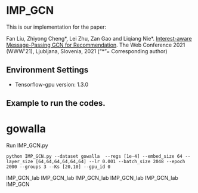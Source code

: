 # IMP_GCN

This is our implementation for the paper:

Fan Liu, Zhiyong Cheng*, Lei Zhu, Zan Gao and Liqiang Nie*. [Interest-aware Message-Passing GCN for Recommendation](https://arxiv.org/abs/2102.10044). The Web Conference 2021 (WWW'21), Ljubljana, Slovenia, 2021 (“*”= Corresponding author)


## Environment Settings
- Tensorflow-gpu version:  1.3.0

## Example to run the codes.

# gowalla
Run IMP_GCN.py
```
python IMP_GCN.py --dataset gowalla  --regs [1e-4] --embed_size 64 --layer_size [64,64,64,64,64,64] --lr 0.001 --batch_size 2048 --epoch 2000 --groups 3 --Ks [20,10] --gpu_id 0
```
IMP_GCN_lab
IMP_GCN_lab
IMP_GCN_lab
IMP_GCN_lab
IMP_GCN_lab
IMP_GCN

